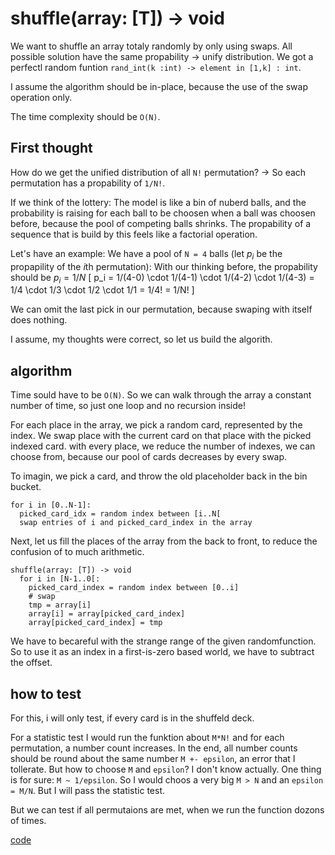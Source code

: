 # shuffle(array: [T]) -> void

We want to shuffle an array totaly randomly by only using swaps. All possible solution have the same propability -> unify distribution. We got a perfectl random funtion `rand_int(k :int) -> element in [1,k] : int`.

I assume the algorithm should be in-place, because the use of the swap operation only.

The time complexity should be `O(N)`.

## First thought

How do we get the unified distribution of all `N!` permutation? -> So each permutation has a propability of `1/N!`.

If we think of the lottery: The model is like a bin of nuberd balls, and the probability is raising for each ball to be choosen when a ball was choosen before, because the pool of competing balls shrinks.
The propability of a sequence that is build by this feels like a factorial operation.

Let's have an example: We have a pool of `N = 4` balls (let $p_i$ be the propapility of the $i$th permutation):
With our thinking before, the propability should be $p_i = 1/N$
\[
  p_i = 1/(4-0) \cdot 1/(4-1) \cdot 1/(4-2) \cdot 1/(4-3) = 1/4 \cdot 1/3 \cdot 1/2 \cdot 1/1 = 1/4! = 1/N!
\]

We can omit the last pick in our permutation, because swaping with itself does nothing.

I assume, my thoughts were correct, so let us build the algorith.

## algorithm

Time sould have to be `O(N)`. So we can walk through the array a constant number of time, so just one loop and no recursion inside!

For each place in the array, we pick a random card, represented by the index.
We swap place with the current card on that place with the picked indexed card.
with every place, we reduce the number of indexes, we can choose from, because our pool of cards decreases by every swap.

To imagin, we pick a card, and throw the old placeholder back in the bin bucket.

```pseudo
for i in [0..N-1]:
  picked_card_idx = random index between [i..N[
  swap entries of i and picked_card_index in the array
```

Next, let us fill the places of the array from the back to front, to reduce the confusion of to much arithmetic.

```pseudo
shuffle(array: [T]) -> void
  for i in [N-1..0[:
    picked_card_index = random index between [0..i]
    # swap
    tmp = array[i]
    array[i] = array[picked_card_index]
    array[picked_card_index] = tmp
```

We have to becareful with the strange range of the given randomfunction. So to use it as an index in a first-is-zero based world, we have to subtract the offset.

## how to test

For this, i will only test, if every card is in the shuffeld deck.

For a statistic test I would run the funktion about `M*N!` and for each permutation, a number count increases. In the end, all number counts should be round about the same number `M +- epsilon`, an error that I tollerate. But how to choose `M` and `epsilon`? I don't know actually. One thing is for sure: `M ~ 1/epsilon`. So I would choos a very big `M > N` and an `epsilon = M/N`. But I will pass the statistic test.

But we can test if all permutaions are met, when we run the function dozons of times.

[code](solution.py)
